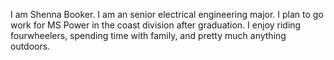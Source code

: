 I am Shenna Booker. I am an senior electrical engineering major. I plan to go work for MS Power 
in the coast division after graduation. I enjoy riding fourwheelers, spending time with family,
and pretty much anything outdoors.
